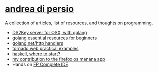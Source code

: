 [andrea di persio](https://twitter.com/andreadipersio)
==================

A collection of articles, list of resources, and thoughts on programming.

- [DS2Key server for OSX, with golang](/ds2key-srv)
- [golang essential resources for beginners](http://devcharm.com/pages/go-essential)
- [golang net/http handlers](http://devcharm.com/pages/golang-net-http-handlers)
- [tornado web practical examples](http://devcharm.com/pages/tornado-examples)
- [haskell, where to start?](http://devcharm.com/pages/start-haskell)
- [my contribution to the firefox os manana app](https://hacks.mozilla.org/2013/12/how-the-manana-app-was-built/)
- Hands on [FP Complete IDE](http://andreadipersio.com/fpcomplete-ide)
